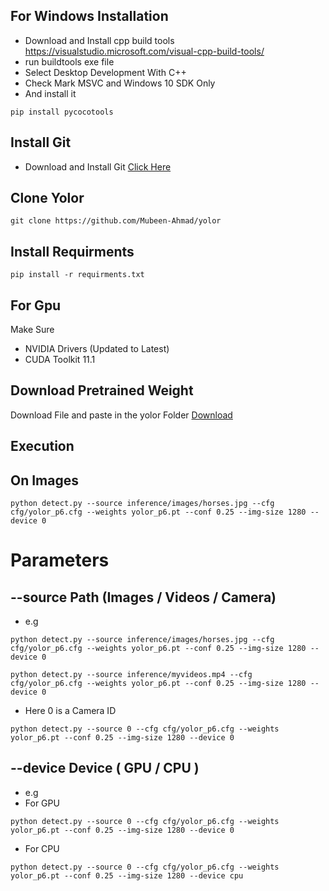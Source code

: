 ## For Windows Installation 
* Download and Install cpp build tools https://visualstudio.microsoft.com/visual-cpp-build-tools/
* run buildtools exe file 
* Select Desktop Development With C++
* Check Mark MSVC and Windows 10 SDK Only
* And install it
```
pip install pycocotools
```

## Install Git 
* Download and Install Git <a href="https://git-scm.com/downloads"> Click Here</a>

## Clone Yolor
```
git clone https://github.com/Mubeen-Ahmad/yolor
```
## Install Requirments

```
pip install -r requirments.txt
```
## For Gpu 
Make Sure 

* NVIDIA Drivers (Updated to Latest)
* CUDA Toolkit 11.1

## Download Pretrained Weight

Download File and paste in the yolor Folder
<a href = "https://drive.google.com/file/d/1Tdn3yqpZ79X7R1Ql0zNlNScB1Dv9Fp76/view">Download</a>

## Execution

## On Images
```
python detect.py --source inference/images/horses.jpg --cfg cfg/yolor_p6.cfg --weights yolor_p6.pt --conf 0.25 --img-size 1280 --device 0

```
# Parameters
## --source Path (Images / Videos / Camera)
* e.g 
```
python detect.py --source inference/images/horses.jpg --cfg cfg/yolor_p6.cfg --weights yolor_p6.pt --conf 0.25 --img-size 1280 --device 0
```
```
python detect.py --source inference/myvideos.mp4 --cfg cfg/yolor_p6.cfg --weights yolor_p6.pt --conf 0.25 --img-size 1280 --device 0
```
* Here 0 is a Camera ID
```
python detect.py --source 0 --cfg cfg/yolor_p6.cfg --weights yolor_p6.pt --conf 0.25 --img-size 1280 --device 0

```
## --device Device ( GPU / CPU )
* e.g
* For GPU
 ```
 python detect.py --source 0 --cfg cfg/yolor_p6.cfg --weights yolor_p6.pt --conf 0.25 --img-size 1280 --device 0
 ```
* For CPU
 ```
 python detect.py --source 0 --cfg cfg/yolor_p6.cfg --weights yolor_p6.pt --conf 0.25 --img-size 1280 --device cpu
```
